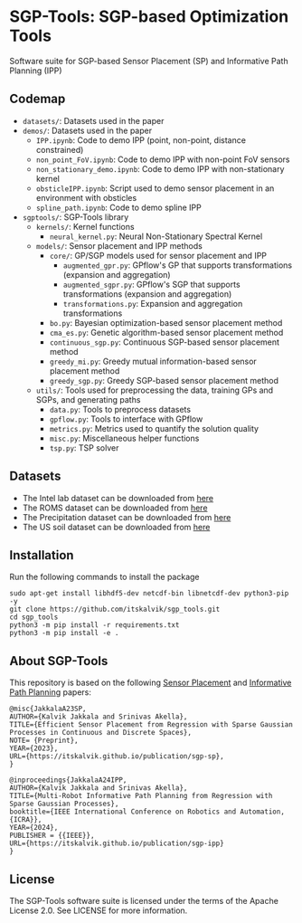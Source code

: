 # SGP-Tools: SGP-based Optimization Tools
Software suite for SGP-based Sensor Placement (SP) and Informative Path Planning (IPP)

## Codemap
- `datasets/`: Datasets used in the paper
- `demos/`: Datasets used in the paper
    - `IPP.ipynb`: Code to demo IPP (point, non-point, distance constrained)
    - `non_point_FoV.ipynb`: Code to demo IPP with non-point FoV sensors
    - `non_stationary_demo.ipynb`: Code to demo IPP with non-stationary kernel
    - `obsticleIPP.ipynb`: Script used to demo sensor placement in an environment with obsticles
    - `spline_path.ipynb`: Code to demo spline IPP
- `sgptools/`: SGP-Tools library
    - `kernels/`: Kernel functions
        - `neural_kernel.py`: Neural Non-Stationary Spectral Kernel
    - `models/`: Sensor placement and IPP methods
        - `core/`: GP/SGP models used for sensor placement and IPP
            - `augmented_gpr.py`: GPflow's GP that supports transformations (expansion and aggregation)
            - `augmented_sgpr.py`: GPflow's SGP that supports transformations (expansion and aggregation)
            - `transformations.py`: Expansion and aggregation transformations
        - `bo.py`: Bayesian optimization-based sensor placement method
        - `cma_es.py`: Genetic algorithm-based sensor placement method
        - `continuous_sgp.py`: Continuous SGP-based sensor placement method
        - `greedy_mi.py`: Greedy mutual information-based sensor placement method
        - `greedy_sgp.py`: Greedy SGP-based sensor placement method
    - `utils/`: Tools used for preprocessing the data, training GPs and SGPs, and generating paths
        - `data.py`: Tools to preprocess datasets
        - `gpflow.py`: Tools to interface with GPflow
        - `metrics.py`: Metrics used to quantify the solution quality
        - `misc.py`: Miscellaneous helper functions
        - `tsp.py`: TSP solver

## Datasets
* The Intel lab dataset can be downloaded from [here](http://db.csail.mit.edu/labdata/labdata.html)
* The ROMS dataset can be downloaded from [here](https://oceanmodeling.ucsc.edu/ccsnrt/#txtOverview)
* The Precipitation dataset can be downloaded from [here](http://research.jisao.washington.edu/data_sets/widmann/)
* The US soil dataset can be downloaded from [here](https://www.drought.gov/data-maps-tools/nasa-sport-lis-soil-moisture-products)

## Installation
Run the following commands to install the package

```
sudo apt-get install libhdf5-dev netcdf-bin libnetcdf-dev python3-pip -y
git clone https://github.com/itskalvik/sgp_tools.git
cd sgp_tools
python3 -m pip install -r requirements.txt
python3 -m pip install -e .
```

## About SGP-Tools
This repository is based on the following [Sensor Placement](https://itskalvik.com/publication/sgp-sp) and [Informative Path Planning](https://itskalvik.com/publication/sgp-ipp) papers:

```
@misc{JakkalaA23SP,
AUTHOR={Kalvik Jakkala and Srinivas Akella},
TITLE={Efficient Sensor Placement from Regression with Sparse Gaussian Processes in Continuous and Discrete Spaces},
NOTE= {Preprint},
YEAR={2023},
URL={https://itskalvik.github.io/publication/sgp-sp},
}

@inproceedings{JakkalaA24IPP,
AUTHOR={Kalvik Jakkala and Srinivas Akella},
TITLE={Multi-Robot Informative Path Planning from Regression with Sparse Gaussian Processes},
booktitle={IEEE International Conference on Robotics and Automation, {ICRA}},
YEAR={2024},
PUBLISHER = {{IEEE}},
URL={https://itskalvik.github.io/publication/sgp-ipp}
}
``` 

## License
The SGP-Tools software suite is licensed under the terms of the Apache License 2.0.
See LICENSE for more information.